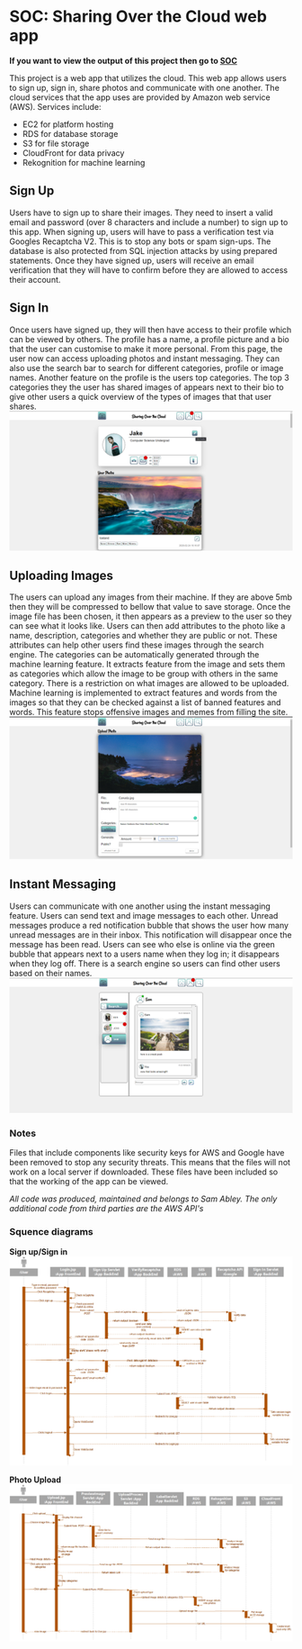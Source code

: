 # SOC: Sharing Over the Cloud web app
**If you want to view the output of this project then go to [SOC](http://ec2-3-9-176-86.eu-west-2.compute.amazonaws.com/SOC/)**

This project is a web app that utilizes the cloud. This web app allows users to sign up, sign in, share photos and communicate with one another. The cloud services that the app uses are provided by Amazon web service (AWS). Services include:
 - EC2 for platform hosting
 - RDS for database storage
 - S3 for file storage 
 - CloudFront for data privacy 
 - Rekognition for machine learning
 
## Sign Up
Users have to sign up to share their images. They need to insert a valid email and password (over 8 characters and include a number) to sign up to this app. When signing up, users will have to pass a verification test via Googles Recaptcha V2. This is to stop any bots or spam sign-ups. The database is also protected from SQL injection attacks by using prepared statements. Once they have signed up, users will receive an email verification that they will have to confirm before they are allowed to access their account.

## Sign In
Once users have signed up, they will then have access to their profile which can be viewed by others. The profile has a name, a profile picture and a bio that the user can customise to make it more personal. From this page, the user now can access uploading photos and instant messaging. They can also use the search bar to search for different categories, profile or image names. Another feature on the profile is the users top categories. The top 3 categories they the user has shared images of appears next to their bio to give other users a quick overview of the types of images that that user shares.
![Example profile page](https://github.com/SamAbley/Showcase/blob/master/ReadME%20Images/SOC/User%20profile.png?raw=true)

## Uploading Images
The users can upload any images from their machine. If they are above 5mb then they will be compressed to bellow that value to save storage. Once the image file has been chosen, it then appears as a preview to the user so they can see what it looks like. Users can then add attributes to the photo like a name, description, categories and whether they are public or not. These attributes can help other users find these images through the search engine. The categories can be automatically generated through the machine learning feature. It extracts feature from the image and sets them as categories which allow the image to be group with others in the same category. There is a restriction on what images are allowed to be uploaded. Machine learning is implemented to extract features and words from the images so that they can be checked against a list of banned features and words. This feature stops offensive images and memes from filling the site.
![Upload image page](https://github.com/SamAbley/Showcase/blob/master/ReadME%20Images/SOC/auto%20categories.png?raw=true)

## Instant Messaging
Users can communicate with one another using the instant messaging feature. Users can send text and image messages to each other. Unread messages produce a red notification bubble that shows the user how many unread messages are in their inbox. This notification will disappear once the message has been read. Users can see who else is online via the green bubble that appears next to a users name when they log in; it disappears when they log off. There is a search engine so users can find other users based on their names.
![IM page](https://github.com/SamAbley/Showcase/blob/master/ReadME%20Images/SOC/Instant%20messaging.png?raw=true)


### Notes
Files that include components like security keys for AWS and Google have been removed to stop any security threats. This means that the files will not work on a local server if downloaded. These files have been included so that the working of the app can be viewed. 

*All code was produced, maintained and belongs to Sam Abley. The only additional code from third parties are the AWS API's*

### Squence diagrams
**Sign up/Sign in**
![sign up/in sd](https://github.com/SamAbley/Showcase/blob/master/ReadME%20Images/SOC/Users%20sd.png?raw=true)

**Photo Upload**
![photo upload sd](https://github.com/SamAbley/Showcase/blob/master/ReadME%20Images/SOC/photo%20upload%20sd.png?raw=true)

